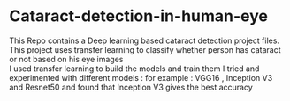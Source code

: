 # Cataract-detection-in-human-eye
This Repo contains a Deep learning based cataract detection project files.
This project uses transfer learning to classify whether person has cataract or not based on his eye images <br>
I used transfer learning to build the models and train them
I tried and experimented with different models : for example : VGG16 , Inception V3 and Resnet50 and found that Inception V3 gives the best accuracy

